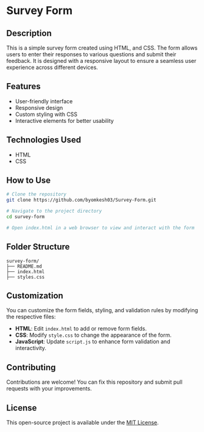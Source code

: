 # Survey Form

## Description
This is a simple survey form created using HTML, and CSS. The form allows users to enter their responses to various questions and submit their feedback. It is designed with a responsive layout to ensure a seamless user experience across different devices.

## Features
- User-friendly interface
- Responsive design
- Custom styling with CSS
- Interactive elements for better usability

## Technologies Used
- HTML
- CSS

## How to Use
```bash
# Clone the repository
git clone https://github.com/byomkesh03/Survey-Form.git

# Navigate to the project directory
cd survey-form

# Open index.html in a web browser to view and interact with the form
```

## Folder Structure
```plaintext
survey-form/
├── README.md
├── index.html
├── styles.css
```

## Customization
You can customize the form fields, styling, and validation rules by modifying the respective files:
- **HTML**: Edit `index.html` to add or remove form fields.
- **CSS**: Modify `style.css` to change the appearance of the form.
- **JavaScript**: Update `script.js` to enhance form validation and interactivity.

## Contributing
Contributions are welcome! You can fix this repository and submit pull requests with your improvements.

## License
This open-source project is available under the [MIT License](LICENSE).
